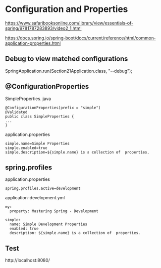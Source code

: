 # Configuration and Properties

https://www.safaribooksonline.com/library/view/essentials-of-spring/9781787283893/video2_1.html

https://docs.spring.io/spring-boot/docs/current/reference/html/common-application-properties.html

## Debug to view matched configurations

SpringApplication.run(Section21Application.class, "--debug");


## @ConfigurationProperties

SimpleProperties. java

```
@ConfigurationProperties(prefix = "simple")
@Validated
public class SimpleProperties {
...
}
```

application.properties

```
simple.name=Simple Properties
simple.enabled=true
simple.description=${simple.name} is a collection of  properties.
```

## spring.profiles

application.properties

```
spring.profiles.active=development
```

application-development.yml

```
my:
  property: Mastering Spring - Development

simple:
  name: Simple Development Properties
  enabled: true
  description: ${simple.name} is a collection of  properties.
```

## Test

http://localhost:8080/